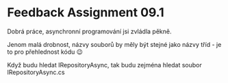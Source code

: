 # Feedback Assignment 09.1

Dobrá práce, asynchronní programování jsi zvládla pěkně.

Jenom malá drobnost, názvy souborů by měly být stejné jako názvy tříd - je to pro přehlednost kódu :wink:

Když budu hledat IRepositoryAsync, tak budu zejména hledat soubor IRepositoryAsync.cs
